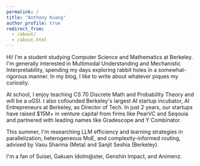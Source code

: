 ```yaml
---
permalink: /
title: "Anthony Kuang"
author_profile: true
redirect_from:
  - /about/
  - /about.html
---
```


Hi! I'm a student studying Computer Science and Mathematics at Berkeley. I'm generally interested in Multimodal Understanding and Mechanistic Interpretability, spending my days exploring rabbit holes in a somewhat-rigorous manner. In my blog, I like to write about whatever piques my curiosity.

At school, I enjoy teaching CS 70 Discrete Math and Probability Theory and will be a uGSI. I also cofounded Berkeley's largest AI startup incubator, AI Entrepreneurs at Berkeley, as Director of Tech. In just 2 years, our startups have raised $15M+ in venture capital from firms like PearVC and Seqouia and partnered with leading names like Gradescope and Y Combinator.

This summer, I'm researching LLM efficiency and learning strategies in parallelization, heterogeneous MoE, and complexity-informed routing, advised by Vasu Sharma (Meta) and Sanjit Seshia (Berkeley).

I'm a fan of Suisei, Gakuen Idolm@ster, Genshin Impact, and Animenz.
